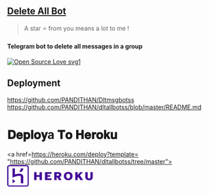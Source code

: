 ## [Delete All Bot](https://t.me/StarkDeleteAllBot)

> A star ⭐ from you means a lot to me !

#### Telegram bot to delete all messages in a group

[![Open Source Love svg1](https://badges.frapsoft.com/os/v1/open-source.svg?v=103)](https://github.com/ellerbrock/open-source-badges/)

## Deployment
https://github.com/PANDITHAN/Dltmsgbotss
https://github.com/PANDITHAN/dltallbotss/blob/master/README.md



# 𝐃𝐞𝐩𝐥𝐨𝐲a 𝐓𝐨 𝐇𝐞𝐫𝐨𝐤𝐮
<a href=https://heroku.com/deploy?template= "https://github.com/PANDITHAN/dltallbotss/tree/master"><img src="https://github.com/PANDITHAN/auto-delete_msg/blob/main/Logo/565048BC-5F3D-4430-A05A-BC03E96729D4.png" alt="PANDITHAN" border="0" height="50" width="200" align="center" /></a>
